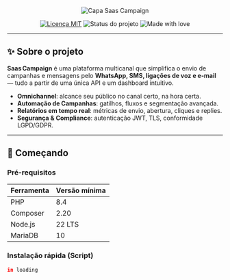 <p align="center">
  <img src="https://github.com/user-attachments/assets/5f6635f1-6202-4d7d-bbe2-247d3015ba02" alt="Capa Saas Campaign"/>
</p>

<p align="center">
  <a href="LICENSE"><img src="https://img.shields.io/badge/license-MIT-blue.svg" alt="Licença MIT"></a>
  <img src="https://img.shields.io/badge/status-beta-orange" alt="Status do projeto"/>
  <img src="https://img.shields.io/badge/made%20with-love‑and‑coffee-ff69b4" alt="Made with love"/>
</p>

---

## ✨ Sobre o projeto

**Saas Campaign** é uma plataforma multicanal que simplifica o envio de campanhas e mensagens pelo **WhatsApp, SMS, ligações de voz e e‑mail** — tudo a partir de uma única API e um dashboard intuitivo.

* **Omnichannel**: alcance seu público no canal certo, na hora certa.  
* **Automação de Campanhas**: gatilhos, fluxos e segmentação avançada.  
* **Relatórios em tempo real**: métricas de envio, abertura, cliques e replies.  
* **Segurança & Compliance**: autenticação JWT, TLS, conformidade LGPD/GDPR.  

---

## 🚀 Começando

### Pré‑requisitos

| Ferramenta | Versão mínima |
|------------|---------------|
| PHP     | 8.4          |
| Composer | 2.20       |
| Node.js    | 22 LTS        |
| MariaDB | 10            |

### Instalação rápida (Script)

```bash
in loading
```
